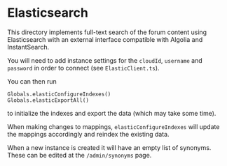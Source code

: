 # Elasticsearch

This directory implements full-text search of the forum content using
Elasticsearch with an external interface compatible with Algolia and
InstantSearch.

You will need to add instance settings for the `cloudId`, `username` and
`password` in order to connect (see `ElasticClient.ts`).

You can then run
```
Globals.elasticConfigureIndexes()
Globals.elasticExportAll()
```
to initialize the indexes and export the data (which may take some time).

When making changes to mappings, `elasticConfigureIndexes` will update the
mappings accordingly and reindex the existing data.

When a new instance is created it will have an empty list of synonyms. These
can be edited at the `/admin/synonyms` page.
